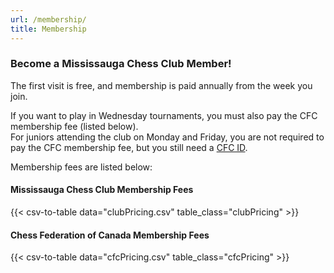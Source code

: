 ```yaml
---
url: /membership/
title: Membership
---
```


### Become a Mississauga Chess Club Member!
The first visit is free, and membership is paid annually from the week you join.

If you want to play in Wednesday tournaments, you must also pay the CFC membership fee (listed below). <br>
For juniors attending the club on Monday and Friday, you are not required to pay the CFC membership fee, but you still need a [CFC ID](https://www.chess.ca/en/players/membership-join/).

Membership fees are listed below:
#### Mississauga Chess Club Membership Fees
{{< csv-to-table data="clubPricing.csv" table_class="clubPricing" >}}
#### Chess Federation of Canada Membership Fees
{{< csv-to-table data="cfcPricing.csv" table_class="cfcPricing" >}}
